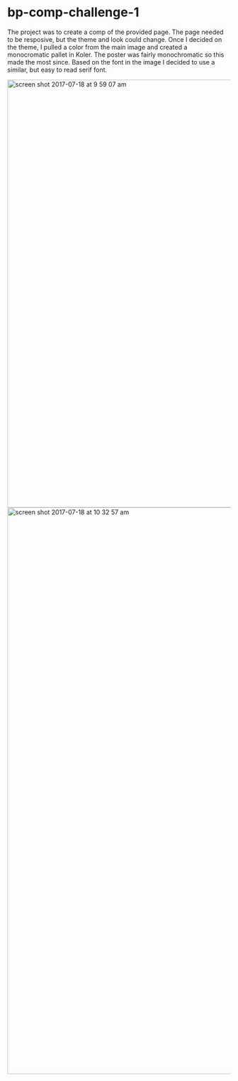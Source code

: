 # bp-comp-challenge-1

The project was to create a comp of the provided page. The page needed to be resposive, but the theme and look could change. Once I decided on the theme, I pulled a color from the main image and created a monocromatic pallet in Koler. The poster was fairly monochromatic so this made the most since. Based on the font in the image I decided to use a similar, but easy to read serif font. 

<img width="965" alt="screen shot 2017-07-18 at 9 59 07 am" src="https://user-images.githubusercontent.com/26842728/28327324-4efba9ee-6ba0-11e7-8a58-f7e9891e5660.png">
<img width="1278" alt="screen shot 2017-07-18 at 10 32 57 am" src="https://user-images.githubusercontent.com/26842728/28328706-9bcc3514-6ba4-11e7-8b74-28e55d4e7374.png">
